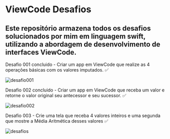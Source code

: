 # ViewCode Desafios
## Este repositório armazena todos os desafios solucionados por mim em linguagem swift, utilizando a abordagem de desenvolvimento  de interfaces ViewCode.

Desafio 001 concluido - Criar um app em ViewCode que realize as 4 operações básicas  com os valores imputados. :white_check_mark:

![desafio001](https://user-images.githubusercontent.com/97313575/170421932-0ed9093f-43b0-412c-88a6-1d81eb1494d7.png)

Desafio 002 concluido - Criar um app em ViewCode que receba um valor e retorne o valor original seu antecessor e seu sucessor. :white_check_mark:

![desafio002](https://user-images.githubusercontent.com/97313575/171788702-32739bd2-a27f-40f9-aad4-be5db8439334.png)

Desafio 003 - Crie uma tela que receba 4 valores inteiros e uma segunda que mostre a Média Aritmética desses valores :white_check_mark:

![desafios](https://user-images.githubusercontent.com/97313575/171987377-a9638fe5-9d85-43e6-b1bd-b29f32063701.png)
